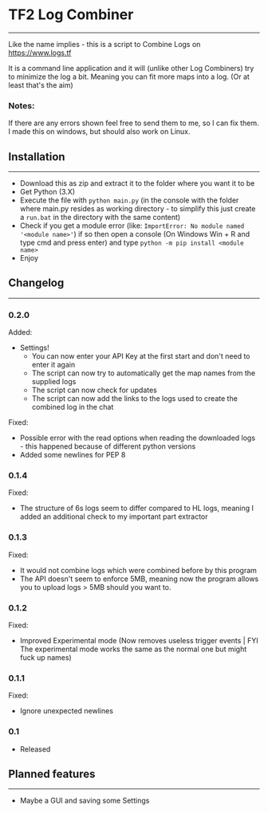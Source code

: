# TF2 Log Combiner
_____________________________________________
Like the name implies - this is a script to Combine Logs on https://www.logs.tf 

It is a command line application and it will (unlike other Log Combiners) try to minimize the log a bit.
Meaning you can fit more maps into a log. (Or at least that's the aim)

### Notes:  

If there are any errors shown feel free to send them to me, so I can fix them.
I made this on windows, but should also work on Linux.


## Installation
_____________________________________________

* Download this as zip and extract it to the folder where you want it to be
* Get Python (3.X)
* Execute the file with `python main.py` (in the console with the folder where main.py resides as working directory - to simplify this just create a `run.bat` in the directory with the same content)
* Check if you get a module error (like: `ImportError: No module named '<module name>'`) if so then open a console (On Windows Win + R and type cmd and press enter) and type `python -m pip install <module name>`
* Enjoy

## Changelog
_____________________________________________


### 0.2.0

Added:
* Settings!
	* You can now enter your API Key at the first start and don't need to enter it again
	* The script can now try to automatically get the map names from the supplied logs
	* The script can now check for updates
	* The script can now add the links to the logs used to create the combined log in the chat

Fixed:
* Possible error with the read options when reading the downloaded logs - this happened because of different python versions
* Added some newlines for PEP 8


### 0.1.4

Fixed:
* The structure of 6s logs seem to differ compared to HL logs, meaning I added an additional check to my important part extractor 


### 0.1.3

Fixed:
* It would not combine logs which were combined before by this program
* The API doesn't seem to enforce 5MB, meaning now the program allows you to upload logs > 5MB should you want to. 


### 0.1.2

Fixed:
* Improved Experimental mode (Now removes useless trigger events | FYI The experimental mode works the same as the normal one but might fuck up names)


### 0.1.1

Fixed:
* Ignore unexpected newlines


### 0.1

* Released


## Planned features
_____________________________________________

* Maybe a GUI and saving some Settings
